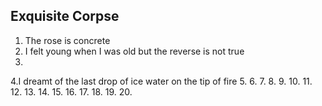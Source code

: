 ## Exquisite Corpse
1. The rose is concrete
2. I felt young when I was old but the reverse is not true
3.
4.I dreamt of the last drop of ice water on the tip of fire
5.
6.
7.
8.
9.
10.
11.
12.
13.
14.
15.
16.
17.
18.
19.
20.
